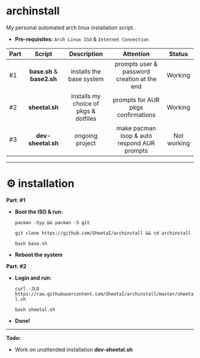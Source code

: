 # archinstall
My personal automated arch linux installation script.

 - **Pre-requisites:**
`Arch Linux ISO` & `Internet Connection`

| Part | Script | Description | Attention | Status | 
:-- | :--: | :--: | :--: | :--: |
#1 | **base.sh** & **base2.sh** | installs the base system | prompts user & password creation at the end | Working |
#2 | **sheetal.sh** | installs my choice of pkgs & dotfiles | prompts for AUR pkgs confirmations | Working |
#3 | **dev-sheetal.sh** | ongoing project | make pacman loop & auto respond AUR prompts | Not working|
 ---
# ⚙️ installation
**Part: #1**
 - **Boot the ISO & run:**

    `pacman -Syy && pacman -S git`

    `git clone https://github.com/SheetaI/archinstall && cd archinstall`
    
    `bash base.sh`
    
  - **Reboot the system**  
    
**Part: #2**

 - **Login and run:**
 
   `curl -JLO https://raw.githubusercontent.com/SheetaI/archinstall/master/sheetal.sh`
   
   `bash sheetal.sh`
    
 - **Done!**
 
 ---
 **Todo:**
- Work on unattended installation **dev-sheetal.sh**
